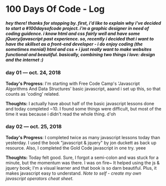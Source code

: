 # 100 Days Of Code - Log

##### hey there! thanks for stopping by. first, i'd like to explain why i've decided to start a #100daysofcode project. i'm a graphic designer in need of coding guidence. i know html and css fairly well and have some jQuery/javascript past experience. so, recently i  decided that i want to have the skillset as a front-end developer - i do enjoy coding (the sometimes menial) html and css + i just really want to make websites functional and beautiful. basically, combining two things i love: design and the internet :)



### day 01 — oct. 24, 2018
**Today's Progress**: I'm starting with Free Code Camp's 'Javascript Algorithms And Data Structures' basic javascript, aaand i set up this, so that counts as 'coding' related. 

**Thoughts:** I actually have about half of the basic javascript lessons done and today completed ~10. I found some things were difficult, but most of the time it was because i didn't read the whole thing. d'oh



### day 02 — oct. 25, 2018
**Today's Progress**: I completed twice as many javascript lessons today than yesterday. I used the book "javascript & jquery" by jon duckett as back up resource. Also, I completed the Gold Code javascript in one try. yeee

**Thoughts:** Today felt good. Sure, I forgot a semi-colon and was stuck for a minute, but the momentum was there. I was on fire~ It helped using the js & jquery book; I'm a visual learner and that book is so darn beautiful. Plus, it makes javascript easy to understand. *Note to self - create my own javascript operators cheat sheet.* 
